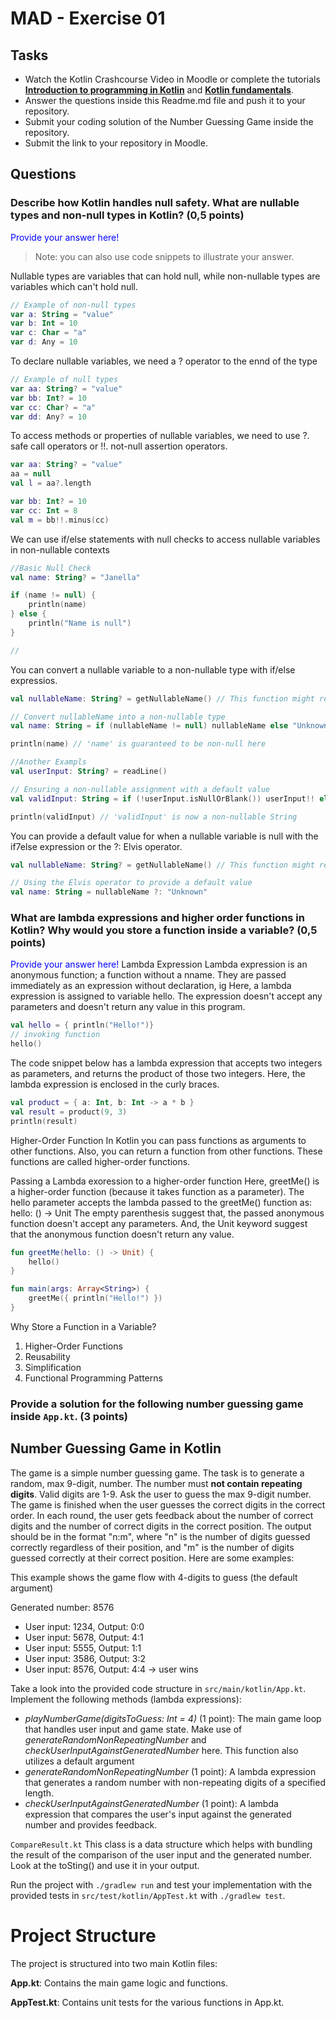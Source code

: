 # MAD - Exercise 01
## Tasks
* Watch the Kotlin Crashcourse Video in Moodle or complete the tutorials **[Introduction to programming in Kotlin](https://developer.android.com/courses/pathways/android-basics-compose-unit-1-pathway-1)** and **[Kotlin fundamentals](https://developer.android.com/courses/pathways/android-basics-compose-unit-2-pathway-1
)**.
* Answer the questions inside this Readme.md file and push it to your repository.
* Submit your coding solution of the Number Guessing Game inside the repository.
* Submit the link to your repository in Moodle.

## Questions
### Describe how Kotlin handles null safety. What are nullable types and non-null types in Kotlin? (0,5 points)

<span style="color:blue">Provide your answer here! </span>
> Note: you can also use code snippets to illustrate your answer. 

Nullable types are variables that can hold null, 
while non-nullable types are variables which can't hold null.

```kotlin 
// Example of non-null types
var a: String = "value" 
var b: Int = 10
var c: Char = "a"
var d: Any = 10
```
To declare nullable variables, we need a ? operator to the ennd of the type
```kotlin 
// Example of null types
var aa: String? = "value" 
var bb: Int? = 10
var cc: Char? = "a"
var dd: Any? = 10
```
To access methods or properties of nullable variables, we need to use ?. safe call operators or !!. not-null assertion operators.
```kotlin 
var aa: String? = "value"
aa = null
val l = aa?.length

var bb: Int? = 10
var cc: Int = 8
val m = bb!!.minus(cc)

```
We can use if/else statements with null checks to access nullable variables in non-nullable contexts

```kotlin 
//Basic Null Check
val name: String? = "Janella"

if (name != null) {
    println(name)  
} else {
    println("Name is null")
}

//
```

You can convert a nullable variable to a non-nullable type with if/else expressios.

```kotlin 
val nullableName: String? = getNullableName() // This function might return null

// Convert nullableName into a non-nullable type
val name: String = if (nullableName != null) nullableName else "Unknown"

println(name) // 'name' is guaranteed to be non-null here

//Another Exampls
val userInput: String? = readLine()

// Ensuring a non-nullable assignment with a default value
val validInput: String = if (!userInput.isNullOrBlank()) userInput!! else "Default Input"

println(validInput) // 'validInput' is now a non-nullable String
```

You can provide a default value for when a nullable variable is null with the if7else expression or the ?: Elvis operator.

```kotlin 
val nullableName: String? = getNullableName() // This function might return null

// Using the Elvis operator to provide a default value
val name: String = nullableName ?: "Unknown"

```

### What are lambda expressions and higher order functions in Kotlin? Why would you store a function inside a variable? (0,5 points)

<span style="color:blue">Provide your answer here!</span>
Lambda Expression
Lambda expression is an anonymous function; a function without a nname. They are passed immediately as an expression without declaration, ig
Here, a lambda expression is assigned to variable hello. The expression doesn't accept any parameters and doesn't return any value in this program.
```kotlin
val hello = { println("Hello!")}
// invoking function
hello()
```
The code snippet below has a lambda expression that accepts two integers as parameters, and returns the product of those two integers.
Here, the lambda expression is enclosed in the curly braces.
```kotlin
val product = { a: Int, b: Int -> a * b }
val result = product(9, 3)
println(result)
```

Higher-Order Function
In Kotlin you can pass functions as arguments to other functions. Also, you can return a function from other functions. These functions are called higher-order functions.

Passing a Lambda exoression to a higher-order function
Here, greetMe() is a higher-order function (because it takes function as a parameter). The hello parameter accepts the lambda passed to the greetMe() function as: hello: () -> Unit
The empty parenthesis suggest that, the passed anonymous function doesn't accept any parameters. And, the Unit keyword suggest that the anonymous function doesn't return any value.
```kotlin
fun greetMe(hello: () -> Unit) {
    hello()
}

fun main(args: Array<String>) {
    greetMe({ println("Hello!") })
}
```

Why Store a Function in a Variable?
1. Higher-Order Functions
2. Reusability
3. Simplification
4. Functional Programming Patterns

### Provide a solution for the following number guessing game inside `App.kt`. (3 points)

## Number Guessing Game in Kotlin
The game is a simple number guessing game. The task is to generate a random, max 9-digit, number. The number must **not contain repeating digits**. Valid digits are 1-9.
Ask the user to guess the max 9-digit number. The game is finished when the user guesses the correct digits in the correct order.
In each round, the user gets feedback about the number of correct digits and the number of correct digits in the correct position.
The output should be in the format "n:m", where "n" is the number of digits guessed correctly regardless of their position, 
and "m" is the number of digits guessed correctly at their correct position. Here are some examples:

This example shows the game flow with 4-digits to guess (the default argument)

Generated number: 8576
-	User input: 1234, Output: 0:0
-	User input: 5678, Output: 4:1
-	User input: 5555, Output: 1:1
-	User input: 3586, Output: 3:2
-	User input: 8576, Output: 4:4 -> user wins

Take a look into the provided code structure in `src/main/kotlin/App.kt`. Implement the following methods (lambda expressions):
- _playNumberGame(digitsToGuess: Int = 4)_ (1 point): The main game loop that handles user input and game state. Make use of _generateRandomNonRepeatingNumber_ and _checkUserInputAgainstGeneratedNumber_ here. This function also utilizes a default argument 
- _generateRandomNonRepeatingNumber_ (1 point): A lambda expression that generates a random number with non-repeating digits of a specified length.
- _checkUserInputAgainstGeneratedNumber_ (1 point): A lambda expression that compares the user's input against the generated number and provides feedback.

``CompareResult.kt`` This class is a data structure which helps with bundling the result of the comparison of the user input and the generated number. Look at the toSting() and use it in your output.

Run the project with `./gradlew run` and test your implementation with the provided tests in `src/test/kotlin/AppTest.kt` with `./gradlew test`.

# Project Structure
The project is structured into two main Kotlin files:

**App.kt**: Contains the main game logic and functions.

**AppTest.kt**: Contains unit tests for the various functions in App.kt.

